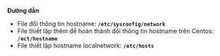__Đường dẫn__
- File đổi thông tin hostname: __`/etc/sysconfig/network`__
- File thiết lập thêm để hoàn thành đổi thông tin hostname trên Centos: __`/ect/hostname`__
- File thiết lập hostname localnetwork: __`/etc/hosts`__

